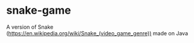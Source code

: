 # snake-game
A version of Snake (https://en.wikipedia.org/wiki/Snake_(video_game_genre)) made on Java
